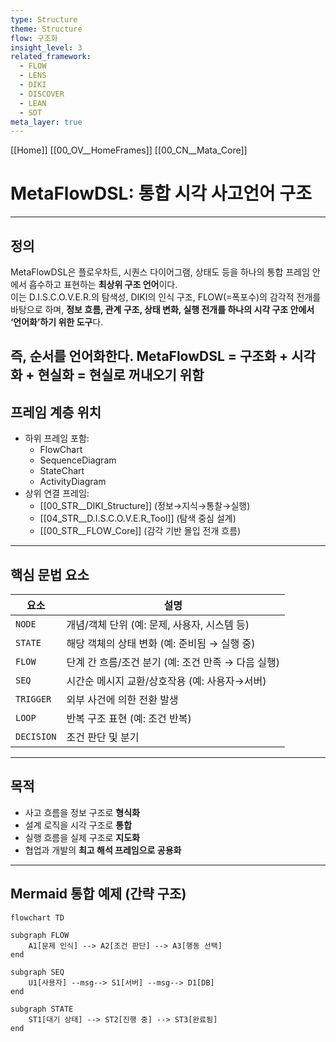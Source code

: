 ```yaml
---
type: Structure
theme: Structure
flow: 구조화
insight_level: 3
related_framework:
  - FLOW
  - LENS
  - DIKI
  - DISCOVER
  - LEAN
  - SDT
meta_layer: true
---
```

[[Home]]
[[00_OV__HomeFrames]]
[[00_CN__Mata_Core]]
# MetaFlowDSL: 통합 시각 사고언어 구조

---

## 정의

MetaFlowDSL은 플로우차트, 시퀀스 다이어그램, 상태도 등을 하나의 통합 프레임 안에서 흡수하고 표현하는 **최상위 구조 언어**이다.  
이는 D.I.S.C.O.V.E.R.의 탐색성, DIKI의 인식 구조, FLOW(=폭포수)의 감각적 전개를 바탕으로 하며,  **정보 흐름, 관계 구조, 상태 변화, 실행 전개를 하나의 시각 구조 안에서 ‘언어화’하기 위한 도구**다.

**즉, 순서를 언어화한다.**
MetaFlowDSL = 구조화 + 시각화 + 현실화 = 현실로 꺼내오기 위함
---

## 프레임 계층 위치

- 하위 프레임 포함:
  - FlowChart
  - SequenceDiagram
  - StateChart
  - ActivityDiagram
- 상위 연결 프레임:
  - [[00_STR__DIKI_Structure]] (정보→지식→통찰→실행)
  - [[04_STR__D.I.S.C.O.V.E.R_Tool]] (탐색 중심 설계)
  - [[00_STR__FLOW_Core]] (감각 기반 몰입 전개 흐름)

---

## 핵심 문법 요소

| 요소         | 설명                               |
| ---------- | -------------------------------- |
| `NODE`     | 개념/객체 단위 (예: 문제, 사용자, 시스템 등)     |
| `STATE`    | 해당 객체의 상태 변화 (예: 준비됨 → 실행 중)     |
| `FLOW`     | 단계 간 흐름/조건 분기 (예: 조건 만족 → 다음 실행) |
| `SEQ`      | 시간순 메시지 교환/상호작용 (예: 사용자→서버)      |
| `TRIGGER`  | 외부 사건에 의한 전환 발생                  |
| `LOOP`     | 반복 구조 표현 (예: 조건 반복)              |
| `DECISION` | 조건 판단 및 분기                       |

---

## 목적

- 사고 흐름을 정보 구조로 **형식화**
- 설계 로직을 시각 구조로 **통합**
- 실행 흐름을 실제 구조로 **지도화**
- 협업과 개발의 **최고 해석 프레임으로 공용화**

---

## Mermaid 통합 예제 (간략 구조)

```mermaid
flowchart TD

subgraph FLOW
    A1[문제 인식] --> A2[조건 판단] --> A3[행동 선택]
end

subgraph SEQ
    U1[사용자] --msg--> S1[서버] --msg--> D1[DB]
end

subgraph STATE
    ST1[대기 상태] --> ST2[진행 중] --> ST3[완료됨]
end
```

